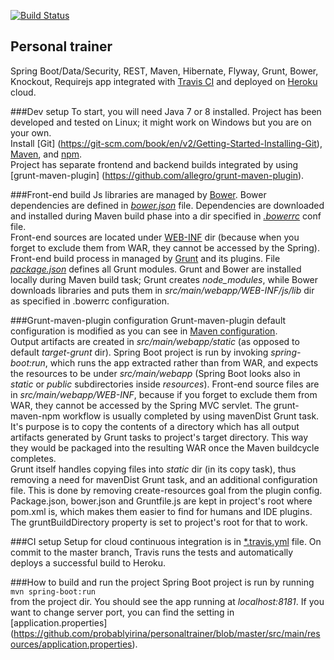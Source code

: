 [![Build Status](https://travis-ci.org/probablyirina/personaltrainer.svg?branch=master)](https://travis-ci.org/probablyirina/personaltrainer)

## Personal trainer
Spring Boot/Data/Security, REST, Maven, Hibernate, Flyway, Grunt, Bower, Knockout, Requirejs app integrated with [Travis CI](https://travis-ci.org/) and deployed on [Heroku](https://www.heroku.com/) cloud.

###Dev setup
To start, you will need Java 7 or 8 installed. Project has been developed and tested on Linux; it might work on Windows but you are on your own.  
Install [Git] (https://git-scm.com/book/en/v2/Getting-Started-Installing-Git), [Maven](https://maven.apache.org/), and [npm](https://www.npmjs.com/).  
Project has separate frontend and backend builds integrated by using [grunt-maven-plugin] (https://github.com/allegro/grunt-maven-plugin). 

###Front-end build
Js libraries are managed by [Bower](http://bower.io/). Bower dependencies are defined in [*bower.json*](https://github.com/probablyirina/personaltrainer/blob/master/bower.json) file. 
Dependencies are downloaded and installed during Maven build phase into a dir specified in [*.bowerrc*](https://github.com/probablyirina/personaltrainer/blob/master/.bowerrc) conf file.  
Front-end sources are located under [WEB-INF](https://github.com/probablyirina/personaltrainer/tree/master/src/main/webapp/WEB-INF) dir (because when you forget to exclude them from WAR, they cannot be accessed by the Spring).  
Front-end build process in managed by [Grunt](http://gruntjs.com/) and its plugins. File [*package.json*](https://github.com/probablyirina/personaltrainer/blob/master/package.json) defines all Grunt modules. 
Grunt and Bower are installed locally during Maven build task; Grunt creates *node_modules*, while Bower downloads libraries and puts them in *src/main/webapp/WEB-INF/js/lib* dir as specified in .bowerrc configuration.  

###Grunt-maven-plugin configuration
Grunt-maven-plugin default configuration is modified as you can see in [Maven configuration](https://github.com/probablyirina/personaltrainer/blob/master/pom.xml).  
Output artifacts are created in *src/main/webapp/static* (as opposed to default *target-grunt* dir). Spring Boot project is run by invoking *spring-boot:run*, which runs the app extracted rather than from WAR, 
and expects the resources to be under *src/main/webapp* (Spring Boot looks also in *static* or *public* subdirectories inside *resources*). Front-end source files are in *src/main/webapp/WEB-INF*, because if you forget to exclude them from WAR, 
they cannot be accessed by the Spring MVC servlet. 
The grunt-maven-npm workflow is usually completed by using mavenDist Grunt task. It's purpose is to copy the contents of a directory which has all output artifacts generated by Grunt tasks to project's target directory. 
This way they would be packaged into the resulting WAR once the Maven buildcycle completes.  
Grunt itself handles copying files into *static* dir (in its copy task), thus removing a need for mavenDist Grunt task, and an additional configuration file. This is done by removing create-resources goal from the plugin config.
Package.json, bower.json and Gruntfile.js are kept in project's root where pom.xml is, which makes them easier to find for humans and IDE plugins. The gruntBuildDirectory property is set to project's root for that to work.

###CI setup
Setup for cloud continuous integration is in [*.travis.yml](https://github.com/probablyirina/personaltrainer/blob/master/.travis.yml) file. On commit to the master branch, Travis runs the tests and automatically deploys a successful build to Heroku.

###How to build and run the project
Spring Boot project is run by running  
```mvn spring-boot:run```  
from the project dir. You should see the app running at *localhost:8181*. If you want to change server port, you can find the setting in [application.properties] (https://github.com/probablyirina/personaltrainer/blob/master/src/main/resources/application.properties). 
